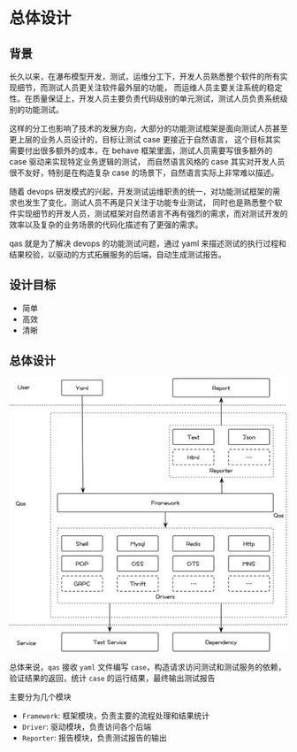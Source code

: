 # 总体设计

## 背景

长久以来，在瀑布模型开发，测试，运维分工下，开发人员熟悉整个软件的所有实现细节，而测试人员更关注软件最外层的功能，
而运维人员主要关注系统的稳定性。在质量保证上，开发人员主要负责代码级别的单元测试，测试人员负责系统级别的功能测试。

这样的分工也影响了技术的发展方向，大部分的功能测试框架是面向测试人员甚至更上层的业务人员设计的，目标让测试 case 更接近于自然语言，
这个目标其实需要付出很多额外的成本，在 behave 框架里面，测试人员需要写很多额外的 case 驱动来实现特定业务逻辑的测试，
而自然语言风格的 case 其实对开发人员很不友好，特别是在构造复杂 case 的场景下，自然语言实际上非常难以描述。

随着 devops 研发模式的兴起，开发测试运维职责的统一，对功能测试框架的需求也发生了变化，测试人员不再是只关注于功能专业测试，
同时也是熟悉整个软件实现细节的开发人员，测试框架对自然语言不再有强烈的需求，而对测试开发的效率以及复杂的业务场景的代码化描述有了更强的需求。

qas 就是为了解决 devops 的功能测试问题，通过 yaml 来描述测试的执行过程和结果校验，以驱动的方式拓展服务的后端，自动生成测试报告。


## 设计目标

- 简单
- 高效
- 清晰

## 总体设计

![qas-架构](/docs/assets/qas-架构.png)

总体来说，`qas` 接收 `yaml` 文件编写 `case`，构造请求访问测试和测试服务的依赖，验证结果的返回，统计 `case` 的运行结果，最终输出测试报告

主要分为几个模块

- `Framework`: 框架模块，负责主要的流程处理和结果统计
- `Driver`: 驱动模块，负责访问各个后端
- `Reporter`: 报告模块，负责测试报告的输出
